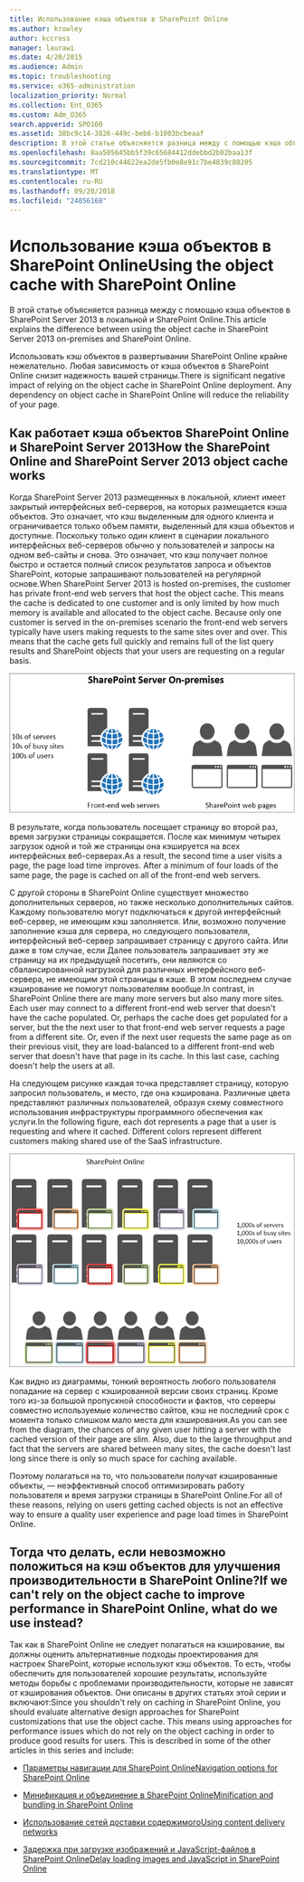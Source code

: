 ```yaml
---
title: Использование кэша объектов в SharePoint Online
ms.author: krowley
author: kccross
manager: laurawi
ms.date: 4/20/2015
ms.audience: Admin
ms.topic: troubleshooting
ms.service: o365-administration
localization_priority: Normal
ms.collection: Ent_O365
ms.custom: Adm_O365
search.appverid: SPO160
ms.assetid: 38bc9c14-3826-449c-beb6-b1003bcbeaaf
description: В этой статье объясняется разница между с помощью кэша объектов в SharePoint Server 2013 в локальной и SharePoint Online.
ms.openlocfilehash: 8aa505645bb5f39c65684412ddebbd2b02baa13f
ms.sourcegitcommit: 7cd210c44622ea2de5fb0e8e91c7be4839c80205
ms.translationtype: MT
ms.contentlocale: ru-RU
ms.lasthandoff: 09/20/2018
ms.locfileid: "24056168"
---
```

# <a name="using-the-object-cache-with-sharepoint-online"></a><span data-ttu-id="60d38-103">Использование кэша объектов в SharePoint Online</span><span class="sxs-lookup"><span data-stu-id="60d38-103">Using the object cache with SharePoint Online</span></span>

<span data-ttu-id="60d38-104">В этой статье объясняется разница между с помощью кэша объектов в SharePoint Server 2013 в локальной и SharePoint Online.</span><span class="sxs-lookup"><span data-stu-id="60d38-104">This article explains the difference between using the object cache in SharePoint Server 2013 on-premises and SharePoint Online.</span></span>
  
<span data-ttu-id="60d38-p101">Использовать кэш объектов в развертывании SharePoint Online крайне нежелательно. Любая зависимость от кэша объектов в SharePoint Online снизит надежность вашей страницы.</span><span class="sxs-lookup"><span data-stu-id="60d38-p101">There is significant negative impact of relying on the object cache in SharePoint Online deployment. Any dependency on object cache in SharePoint Online will reduce the reliability of your page.</span></span> 
  
## <a name="how-the-sharepoint-online-and-sharepoint-server-2013-object-cache-works"></a><span data-ttu-id="60d38-107">Как работает кэша объектов SharePoint Online и SharePoint Server 2013</span><span class="sxs-lookup"><span data-stu-id="60d38-107">How the SharePoint Online and SharePoint Server 2013 object cache works</span></span>

<span data-ttu-id="60d38-p102">Когда SharePoint Server 2013 размещенных в локальной, клиент имеет закрытый интерфейсных веб-серверов, на которых размещается кэша объектов. Это означает, что кэш выделенным для одного клиента и ограничивается только объем памяти, выделенный для кэша объектов и доступные. Поскольку только один клиент в сценарии локального интерфейсных веб-серверов обычно у пользователей и запросы на одном веб-сайты и снова. Это означает, что кэш получает полное быстро и остается полный список результатов запроса и объектов SharePoint, которые запрашивают пользователей на регулярной основе.</span><span class="sxs-lookup"><span data-stu-id="60d38-p102">When SharePoint Server 2013 is hosted on-premises, the customer has private front-end web servers that host the object cache. This means the cache is dedicated to one customer and is only limited by how much memory is available and allocated to the object cache. Because only one customer is served in the on-premises scenario the front-end web servers typically have users making requests to the same sites over and over. This means that the cache gets full quickly and remains full of the list query results and SharePoint objects that your users are requesting on a regular basis.</span></span>
  
![Показывает трафик и нагрузку на локальные веб-серверы переднего плана](media/a0d38b36-4909-4abb-8d4e-4930814bb3de.png)
  
<span data-ttu-id="60d38-p103">В результате, когда пользователь посещает страницу во второй раз, время загрузки страницы сокращается. После как минимум четырех загрузок одной и той же страницы она кэшируется на всех интерфейсных веб-серверах.</span><span class="sxs-lookup"><span data-stu-id="60d38-p103">As a result, the second time a user visits a page, the page load time improves. After a minimum of four loads of the same page, the page is cached on all of the front-end web servers.</span></span>
  
<span data-ttu-id="60d38-p104">С другой стороны в SharePoint Online существует множество дополнительных серверов, но также несколько дополнительных сайтов. Каждому пользователю могут подключаться к другой интерфейсный веб-сервер, не имеющим кэш заполняется. Или, возможно получение заполнение кэша для сервера, но следующего пользователя, интерфейсный веб-сервер запрашивает страницу с другого сайта. Или даже в том случае, если Далее пользователь запрашивает эту же страницу на их предыдущей посетить, они являются со сбалансированной нагрузкой для различных интерфейсного веб-сервера, не имеющим этой страницы в кэше. В этом последнем случае кэширование не помогут пользователям вообще.</span><span class="sxs-lookup"><span data-stu-id="60d38-p104">In contrast, in SharePoint Online there are many more servers but also many more sites. Each user may connect to a different front-end web server that doesn't have the cache populated. Or, perhaps the cache does get populated for a server, but the the next user to that front-end web server requests a page from a different site. Or, even if the next user requests the same page as on their previous visit, they are load-balanced to a different front-end web server that doesn't have that page in its cache. In this last case, caching doesn't help the users at all.</span></span>
  
<span data-ttu-id="60d38-p105">На следующем рисунке каждая точка представляет страницу, которую запросил пользователь, и место, где она кэширована. Различные цвета представляют различных пользователей, образуя схему совместного использования инфраструктуры программного обеспечения как услуги.</span><span class="sxs-lookup"><span data-stu-id="60d38-p105">In the following figure, each dot represents a page that a user is requesting and where it cached. Different colors represent different customers making shared use of the SaaS infrastructure.</span></span>
  
![Показывает результаты кэширования объектов в SharePoint Online](media/25d04011-ef83-4cb7-9e04-a6ed490f63c3.png)
  
<span data-ttu-id="60d38-p106">Как видно из диаграммы, тонкий вероятность любого пользователя попадание на сервер с кэшированной версии своих страниц. Кроме того из-за большой пропускной способности и фактов, что серверы совместно используемые количество сайтов, кэш не последний срок с момента только слишком мало места для кэширования.</span><span class="sxs-lookup"><span data-stu-id="60d38-p106">As you can see from the diagram, the chances of any given user hitting a server with the cached version of their page are slim. Also, due to the large throughput and fact that the servers are shared between many sites, the cache doesn't last long since there is only so much space for caching available.</span></span>
  
<span data-ttu-id="60d38-125">Поэтому полагаться на то, что пользователи получат кэшированные объекты, — неэффективный способ оптимизировать работу пользователя и время загрузки страницы в SharePoint Online.</span><span class="sxs-lookup"><span data-stu-id="60d38-125">For all of these reasons, relying on users getting cached objects is not an effective way to ensure a quality user experience and page load times in SharePoint Online.</span></span>
  
## <a name="if-we-cant-rely-on-the-object-cache-to-improve-performance-in-sharepoint-online-what-do-we-use-instead"></a><span data-ttu-id="60d38-126">Тогда что делать, если невозможно положиться на кэш объектов для улучшения производительности в SharePoint Online?</span><span class="sxs-lookup"><span data-stu-id="60d38-126">If we can't rely on the object cache to improve performance in SharePoint Online, what do we use instead?</span></span>

<span data-ttu-id="60d38-p107">Так как в SharePoint Online не следует полагаться на кэширование, вы должны оценить альтернативные подходы проектирования для настроек SharePoint, которые используют кэш объектов. То есть, чтобы обеспечить для пользователей хорошие результаты, используйте методы борьбы с проблемами производительности, которые не зависят от кэширования объектов. Они описаны в других статьях этой серии и включают:</span><span class="sxs-lookup"><span data-stu-id="60d38-p107">Since you shouldn't rely on caching in SharePoint Online, you should evaluate alternative design approaches for SharePoint customizations that use the object cache. This means using approaches for performance issues which do not rely on the object caching in order to produce good results for users. This is described in some of the other articles in this series and include:</span></span>
  
- [<span data-ttu-id="60d38-130">Параметры навигации для SharePoint Online</span><span class="sxs-lookup"><span data-stu-id="60d38-130">Navigation options for SharePoint Online</span></span>](navigation-options-for-sharepoint-online.md)
    
- [<span data-ttu-id="60d38-131">Минификация и объединение в SharePoint Online</span><span class="sxs-lookup"><span data-stu-id="60d38-131">Minification and bundling in SharePoint Online</span></span>](minification-and-bundling-in-sharepoint-online.md)
    
- [<span data-ttu-id="60d38-132">Использование сетей доставки содержимого</span><span class="sxs-lookup"><span data-stu-id="60d38-132">Using content delivery networks</span></span>](using-content-delivery-networks-with-sharepoint-online.md)
    
- [<span data-ttu-id="60d38-133">Задержка при загрузке изображений и JavaScript-файлов в SharePoint Online</span><span class="sxs-lookup"><span data-stu-id="60d38-133">Delay loading images and JavaScript in SharePoint Online</span></span>](delay-loading-images-and-javascript-in-sharepoint-online.md)
    

